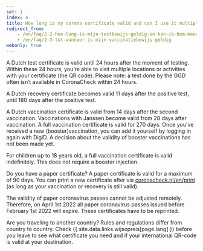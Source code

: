 ```yaml
---
set: 1
index: 4
title: How long is my corona certificate valid and can I use it multiple times?	
redirect_from: 
    - /en/faq/2-2-hoe-lang-is-mijn-testbewijs-geldig-en-kan-ik-hem-meerdere-keren-gebruiken
    - /en/faq/2-3-tot-wanneer-is-mijn-vaccinatiebewijs-geldig
webonly: true
---
```

A Dutch test certificate is valid until 24 hours after the moment of testing. Within these 24 hours, you’re able to visit multiple locations or activities with your certificate (the QR code). Please note: a test done by the GGD often isn’t available in CoronaCheck within 24 hours.

A Dutch recovery certificate becomes valid 11 days after the positive test, until 180 days after the positive test.

A Dutch vaccination certificate is valid from 14 days after the second vaccination. Vaccinations with Janssen become valid from 28 days after vaccination. A full vaccination certificate is valid for 270 days. Once you've received a new (booster)vaccination, you can add it yourself by logging in again with DigiD. A decision about the validity of booster vaccinations has not been made yet. 

For children up to 18 years old, a full vaccination certificate is valid indefinitely. This does not require a booster injection.

Do you have a paper certificate? A paper certificate is valid for a maximum of 90 days. You can print a new certificate after via [coronacheck.nl/en/print](/en/print) (as long as your vaccination or recovery is still valid).

The validity of paper coronavirus passes cannot be adjusted remotely. Therefore, on April 1st 2022 all paper coronavirus passes issued before February 1st 2022 will expire. These certificates have to be reprinted.

Are you traveling to another country? Rules and regulations differ from country to country. Check {{ site.data.links.wijsopreis[page.lang] }} before you leave to see what certificate you need and if your international QR-code is valid at your destination.
